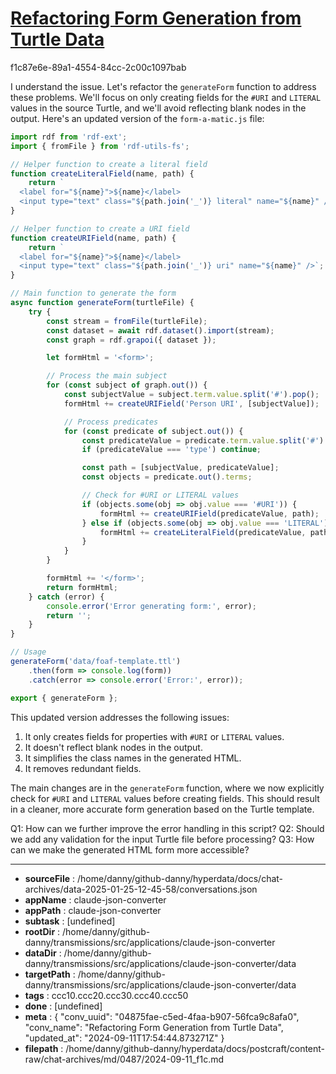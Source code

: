 # [Refactoring Form Generation from Turtle Data](https://claude.ai/chat/04875fae-c5ed-4faa-b907-56fca9c8afa0)

f1c87e6e-89a1-4554-84cc-2c00c1097bab

 I understand the issue. Let's refactor the `generateForm` function to address these problems. We'll focus on only creating fields for the `#URI` and `LITERAL` values in the source Turtle, and we'll avoid reflecting blank nodes in the output. Here's an updated version of the `form-a-matic.js` file:

```javascript
import rdf from 'rdf-ext';
import { fromFile } from 'rdf-utils-fs';

// Helper function to create a literal field
function createLiteralField(name, path) {
    return `
  <label for="${name}">${name}</label>
  <input type="text" class="${path.join('_')} literal" name="${name}" />`;
}

// Helper function to create a URI field
function createURIField(name, path) {
    return `
  <label for="${name}">${name}</label>
  <input type="text" class="${path.join('_')} uri" name="${name}" />`;
}

// Main function to generate the form
async function generateForm(turtleFile) {
    try {
        const stream = fromFile(turtleFile);
        const dataset = await rdf.dataset().import(stream);
        const graph = rdf.grapoi({ dataset });

        let formHtml = '<form>';

        // Process the main subject
        for (const subject of graph.out()) {
            const subjectValue = subject.term.value.split('#').pop();
            formHtml += createURIField('Person URI', [subjectValue]);

            // Process predicates
            for (const predicate of subject.out()) {
                const predicateValue = predicate.term.value.split('#').pop();
                if (predicateValue === 'type') continue;

                const path = [subjectValue, predicateValue];
                const objects = predicate.out().terms;

                // Check for #URI or LITERAL values
                if (objects.some(obj => obj.value === '#URI')) {
                    formHtml += createURIField(predicateValue, path);
                } else if (objects.some(obj => obj.value === 'LITERAL')) {
                    formHtml += createLiteralField(predicateValue, path);
                }
            }
        }

        formHtml += '</form>';
        return formHtml;
    } catch (error) {
        console.error('Error generating form:', error);
        return '';
    }
}

// Usage
generateForm('data/foaf-template.ttl')
    .then(form => console.log(form))
    .catch(error => console.error('Error:', error));

export { generateForm };
```

This updated version addresses the following issues:

1. It only creates fields for properties with `#URI` or `LITERAL` values.
2. It doesn't reflect blank nodes in the output.
3. It simplifies the class names in the generated HTML.
4. It removes redundant fields.

The main changes are in the `generateForm` function, where we now explicitly check for `#URI` and `LITERAL` values before creating fields. This should result in a cleaner, more accurate form generation based on the Turtle template.

Q1: How can we further improve the error handling in this script?
Q2: Should we add any validation for the input Turtle file before processing?
Q3: How can we make the generated HTML form more accessible?

---

* **sourceFile** : /home/danny/github-danny/hyperdata/docs/chat-archives/data-2025-01-25-12-45-58/conversations.json
* **appName** : claude-json-converter
* **appPath** : claude-json-converter
* **subtask** : [undefined]
* **rootDir** : /home/danny/github-danny/transmissions/src/applications/claude-json-converter
* **dataDir** : /home/danny/github-danny/transmissions/src/applications/claude-json-converter/data
* **targetPath** : /home/danny/github-danny/transmissions/src/applications/claude-json-converter/data
* **tags** : ccc10.ccc20.ccc30.ccc40.ccc50
* **done** : [undefined]
* **meta** : {
  "conv_uuid": "04875fae-c5ed-4faa-b907-56fca9c8afa0",
  "conv_name": "Refactoring Form Generation from Turtle Data",
  "updated_at": "2024-09-11T17:54:44.873271Z"
}
* **filepath** : /home/danny/github-danny/hyperdata/docs/postcraft/content-raw/chat-archives/md/0487/2024-09-11_f1c.md